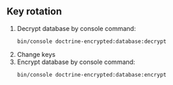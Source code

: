 ## Key rotation

1. Decrypt database by console command:
   ```shell
   bin/console doctrine-encrypted:database:decrypt
   ```
2. Change keys
3. Encrypt database by console command:
   ```shell
   bin/console doctrine-encrypted:database:encrypt
   ```
